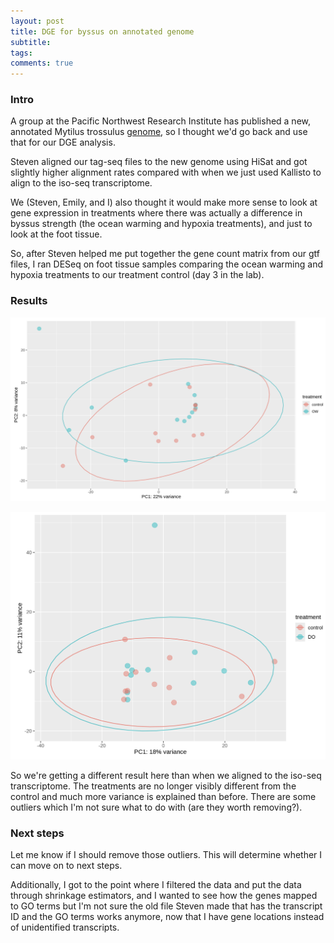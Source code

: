 ```yaml
---
layout: post
title: DGE for byssus on annotated genome
subtitle:
tags:
comments: true
---
```

### Intro

A group at the Pacific Northwest Research Institute has published a new, annotated Mytilus trossulus [genome](https://www.ncbi.nlm.nih.gov/datasets/genome/GCF_036588685.1/), so I thought we'd go back and use that for our DGE analysis.

Steven aligned our tag-seq files to the new genome using HiSat and got slightly higher alignment rates compared with when we just used Kallisto to align to the iso-seq transcriptome.

We (Steven, Emily, and I) also thought it would make more sense to look at gene expression in treatments where there was actually a difference in byssus strength (the ocean warming and hypoxia treatments), and just to look at the foot tissue.

So, after Steven helped me put together the gene count matrix from our gtf files, I ran DESeq on foot tissue samples comparing the ocean warming and hypoxia treatments to our treatment control (day 3 in the lab).

### Results

![](/post_images/20240610/OW_PCA.jpg)

![](/post_images/20240610/DO_PCA.jpg)

So we're getting a different result here than when we aligned to the iso-seq transcriptome. The treatments are no longer visibly different from the control and much more variance is explained than before. There are some outliers which I'm not sure what to do with (are they worth removing?).

### Next steps

Let me know if I should remove those outliers. This will determine whether I can move on to next steps.  

Additionally, I got to the point where I filtered the data and put the data through shrinkage estimators, and I wanted to see how the genes mapped to GO terms but I'm not sure the old file Steven made that has the transcript ID and the GO terms works anymore, now that I have gene locations instead of unidentified transcripts. 
